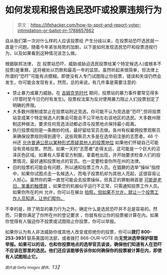 # 如何发现和报告选民恐吓或投票违规行为

> 原文：<https://lifehacker.com/how-to-spot-and-report-voter-intimidation-or-ballot-irr-1788657662>

自从我们第一次对什么样的人应该投票给 产生分歧以来，在投票站恐吓选民就一直是个问题。随着今年紧张局势的加剧，以下是如何发现选民恐吓和投票违规行为，以及如果看到这种情况该怎么做。



根据联邦法律， [在](https://www.law.cornell.edu/uscode/text/18/594) 投票站恐吓、威胁或胁迫选民投票给某个特定候选人(或根本不投票)是重罪。这将被处以罚款和最高一年的监禁。虽然听起来很简单，但法律上所谓的“恐吓”可能有点模糊。即使没有人专门试图阻止你投票，错误和失误仍然会发生，你可能会发现有关。然而，总的来说，有几件事是需要注意的:

*   禁止暴力或暴力威胁。在 [吉姆克劳时代](https://en.wikipedia.org/wiki/Jim_Crow_laws) 期间，投票站的暴力事件要常见得多(尽管时至今日仍时有发生)。投票权法案为反对使用暴力阻止人们投票划定了明确的界限。
*   大多数州限制或禁止在投票站附近竞选。你可能不认为竞选是“恐吓”,但将投票站变成某个特定候选人的集会可能会不公平地左右该地区的选民。大多数州限制这种做法，要求任何竞选活动都必须与投票地点保持最小距离。
*   执行投票规则是一条微妙的线，最好留给官员去做。各州有权雇佣投票观察员来确保投票规则得到遵守，这些观察员大多是在选举前注册的志愿者。46 个州还 [允许普通公民以某种形式质疑其他人的投票地位](https://www.propublica.org/article/trumps-call-for-a-flood-of-poll-watchers-could-disrupt-some-voting-places) 如果他们怀疑自己可能没有资格投票。然而，如果一天的“志愿者”走得太远，这可能是一个巨大的沼泽灰色区域。如果有人穿着官方制服，拿着枪出现，并开始要求检查人们的投票情况，最好通知投票地点的官员。也一定要检查你所在州的法律。
*   旧的投票机可能会有问题，所以通知投票工作人员。在猖獗的选举“操纵”指控中，如果你试图点击一名候选人，而电子投票机却为其他人亮起，这很容易让人担心。虽然你的第一直觉可能会去投票操纵，但真正的罪魁祸首是 [可能是老旧、笨重的触摸屏](http://www.npr.org/2016/10/26/499450796/some-machines-are-flipping-votes-but-that-doesnt-mean-theyre-rigged) 。如果您的机器似乎运行不正常，只需通知投票工作人员。如果你所在的州 允许，你可以在展台 [拍照，但如果不允许，就让一个投票工作人员知道，让他们帮你。](http://lifehacker.com/preview/where-you-can-and-cant-take-ballot-selfies-1788660715)

不幸的是，除了明显的暴力行为之外，确定什么是选民恐吓并不总是容易的。然而，只要你满足了你所在州的登记要求 ，你就有权让你的投票被计算在内。如果你觉得有人强迫你不投票或试图阻止你投票，你可以举报。

如果你认为有人非法威胁你或其他人改变或拒绝你的投票，你可以**拨打 800-253-3931** 联系美国司法部，或者拨打 866-OUR-VOTE 向**无党派选举保护联盟举报。如果可以的话，也和你投票地点的选举官员谈谈，确保他们知道有人在恐吓不应该在那里的选民。他们还应该能够告诉你如何确保你的投票被计算在内，即使有人试图阻止它。**

*<small>图片由 Getty Images 提供。</small>T3】*